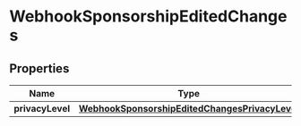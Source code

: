 
# WebhookSponsorshipEditedChanges

## Properties
Name | Type | Description | Notes
------------ | ------------- | ------------- | -------------
**privacyLevel** | [**WebhookSponsorshipEditedChangesPrivacyLevel**](WebhookSponsorshipEditedChangesPrivacyLevel.md) |  |  [optional]



